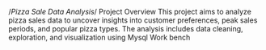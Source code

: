 /*Pizza Sale Data Analysis*/
Project Overview
This project aims to analyze pizza sales data to uncover insights into customer preferences, peak sales periods, and popular pizza types. The analysis includes data cleaning, exploration, and visualization using Mysql Work bench
